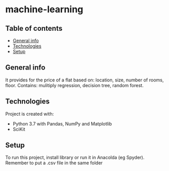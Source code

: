 # machine-learning
## Table of contents
* [General info](#general-info)
* [Technologies](#technologies)
* [Setup](#setup)

## General info

It provides for the price of a flat based on: location, size, number of rooms, floor. Contains: mulitiply regression, decision tree, random forest.

	
## Technologies
Project is created with:
* Python 3.7 with Pandas, NumPy and Matplotlib
* SciKit
	
## Setup
To run this project, install library or run it in Anacolda (eg Spyder).
Remember to put a .csv file in the same folder
